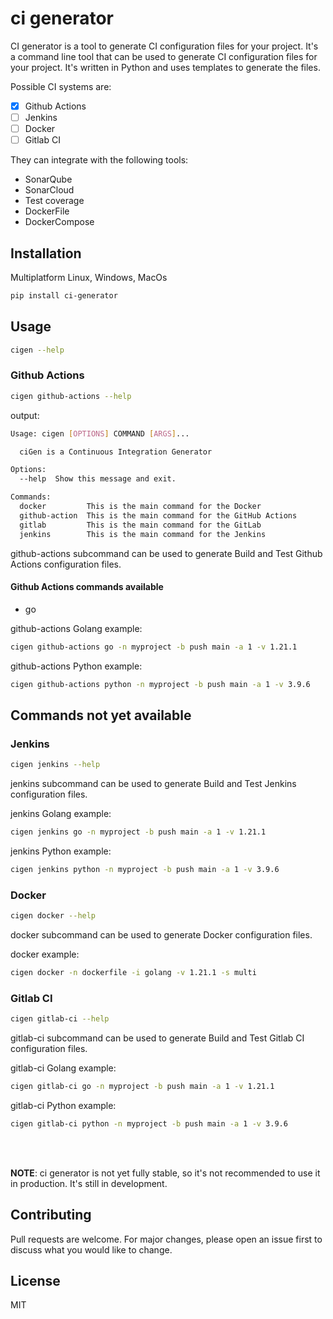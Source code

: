 # ci generator

CI generator is a tool to generate CI configuration files for your project.
It's a command line tool that can be used to generate CI configuration files for your project. It's written in Python and uses templates to generate the files.

Possible CI systems are:

- [x] Github Actions
- [ ] Jenkins
- [ ] Docker
- [ ] Gitlab CI

They can integrate with the following tools:

- SonarQube
- SonarCloud
- Test coverage
- DockerFile
- DockerCompose

## Installation

Multiplatform Linux, Windows, MacOs

```bash
pip install ci-generator
```

## Usage

```bash
cigen --help
```

### Github Actions

```bash
cigen github-actions --help
```

output:
```bash
Usage: cigen [OPTIONS] COMMAND [ARGS]...

  ciGen is a Continuous Integration Generator

Options:
  --help  Show this message and exit.

Commands:
  docker         This is the main command for the Docker
  github-action  This is the main command for the GitHub Actions
  gitlab         This is the main command for the GitLab
  jenkins        This is the main command for the Jenkins

```

github-actions subcommand can be used to generate Build and Test Github Actions configuration files.

#### Github Actions commands available

- go

github-actions Golang example:

```bash
cigen github-actions go -n myproject -b push main -a 1 -v 1.21.1
```

github-actions Python example:

```bash
cigen github-actions python -n myproject -b push main -a 1 -v 3.9.6
```

## Commands not yet available

### Jenkins

```bash
cigen jenkins --help
```

jenkins subcommand can be used to generate Build and Test Jenkins configuration files.

jenkins Golang example:

```bash
cigen jenkins go -n myproject -b push main -a 1 -v 1.21.1
```

jenkins Python example:

```bash
cigen jenkins python -n myproject -b push main -a 1 -v 3.9.6
```

### Docker

```bash
cigen docker --help
```

docker subcommand can be used to generate Docker configuration files.

docker example:

```bash
cigen docker -n dockerfile -i golang -v 1.21.1 -s multi
```

### Gitlab CI

```bash
cigen gitlab-ci --help
```

gitlab-ci subcommand can be used to generate Build and Test Gitlab CI configuration files.

gitlab-ci Golang example:

```bash
cigen gitlab-ci go -n myproject -b push main -a 1 -v 1.21.1
```

gitlab-ci Python example:

```bash
cigen gitlab-ci python -n myproject -b push main -a 1 -v 3.9.6
```

<br>
<br>

**NOTE**: ci generator is not yet fully stable, so it's not recommended to use it in production. It's still in development.

## Contributing

Pull requests are welcome. For major changes, please open an issue first to discuss what you would like to change.

## License

MIT
